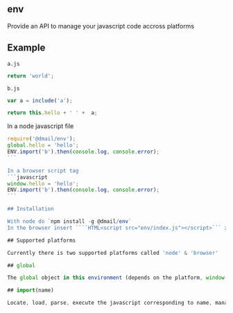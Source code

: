 ## env

Provide an API to manage your javascript code accross platforms

## Example

`a.js`
```javascript
return 'world';
```

`b.js`
```javascript
var a = include('a');

return this.hello + ' ' +  a;
```

In a node javascript file
````javascript
require('@dmail/env');
global.hello = 'hello';
ENV.import('b').then(console.log, console.error);
```

In a browser script tag
```javascript
window.hello = 'hello';
ENV.import('b').then(console.log, console.error);
```

## Installation

With node do `npm install -g @dmail/env`
In the browser insert ````HTML<script src="env/index.js"></script>``` in your head tag

## Supported platforms

Currently there is two supported platforms called 'node' & 'browser'

## global

The global object in this environment (depends on the platform, window for browsers & global for node)

## import(name)

Locate, load, parse, execute the javascript corresponding to name, managing dependencies. Similar to System.import in es6.